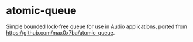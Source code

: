 # atomic-queue

Simple bounded lock-free queue for use in Audio applications, ported from https://github.com/max0x7ba/atomic_queue.